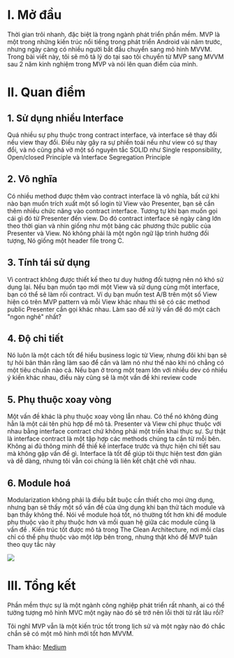 # I. Mở đầu
Thời gian trôi nhanh, đặc biệt là trong ngành phát triển phần mềm. MVP là một trong những kiến trúc nổi tiếng trong phát triển Android vài năm trước, nhưng ngày càng có nhiều người bắt đầu chuyển sang mô hình MVVM. Trong bài viết này, tôi sẽ mô tả lý do tại sao tôi chuyển từ MVP sang MVVM sau 2 năm kinh nghiệm trong MVP và nói lên quan điểm của mình.

# II. Quan điểm
## 1. Sử dụng nhiều Interface
Quá nhiều sự phụ thuộc trong contract interface, và interface sẽ thay đổi nếu view thay đổi. Điều này gây ra sự phiền toái nếu như view có sự thay đổi, và nó cũng phá vỡ một số nguyên tắc SOLID như Single responsibility, Open/closed Principle và Interface Segregation Principle

## 2. Vô nghĩa
Có nhiều method được thêm vào contract interface là vô nghĩa, bất cứ khi nào bạn muốn trích xuất một số login từ View vào Presenter, bạn sẽ cần thêm nhiều chức năng vào contract interface. Tương tự khi bạn muốn gọi cái gì đó từ Presenter đến view. Do đó contract interface sẽ ngày càng lớn theo thời gian và nhin giống như một bảng các phương thức public của Presenter và View. Nó không phải là một ngôn ngữ lập trình hướng đối tượng, Nó giống một header file trong C.

## 3. Tính tái sử dụng
Vì contract không được thiết kế theo tư duy hướng đối tượng nên nó khó sử dụng lại. Nếu bạn muốn tạo mới một View và sử dụng cùng một interface, bạn có thể sẽ làm rối contract. Ví dụ bạn muốn test A/B trên một số View hiện có trên MVP pattern và mỗi View khác nhau thì sẽ có các method public Presenter cần gọi khác nhau. Làm sao để xử lý vấn đề đó một cách "ngon nghẻ" nhất?

## 4. Độ chi tiết
Nó luôn là một cách tốt để hiểu business logic từ View, nhưng đôi khi bạn sẽ tự hỏi bản thân rằng làm sao để cần và làm nó như thế nào khi nó chẳng có một tiêu chuẩn nào cả. Nếu bạn ở trong một team lớn với nhiều dev có nhiều ý kiến khác nhau, điều này cũng sẽ là một vấn đề khi review code

## 5. Phụ thuộc xoay vòng
Một vấn đề khác là phụ thuộc xoay vòng lẫn nhau. Có thể nó không đúng hẳn là một cái tên phù hợp để mô tả. Presenter và View chỉ phục thuộc với nhau bằng interface contract chứ không phải một triển khai thực sự. Sự thật là interface contract là một tập hợp các methods chúng ta cần từ mỗi bên. Không ai đủ thông minh để thiế kế interface trước và thực hiện chi tiết sau mà không gặp vấn đề gì. Interface là tốt để giúp tôi thực hiện test đơn giản và dễ dàng, nhưng tôi vẫn coi chúng là liên kết chặt chẽ với nhau.

## 6. Module hoá
Modularization không phải là điều bắt buộc cần thiết cho mọi ứng dụng, nhưng bạn sẽ thấy một số vấn đề của ứng dụng khi bạn thử tách module và bạn thấy không thể. Nói về module hoá tốt, nó thường tốt hơn khi để module phụ thuộc vào ít phụ thuộc hơn và mối quan hệ giữa các module cũng là vấn đề . Kiến trúc tốt được mô tả trong  The Clean Architecture, nơi mỗi clas chỉ có thể phụ thuộc vào một lớp bên trong, nhưng thật khó để MVP tuân theo quy tắc này

![](https://images.viblo.asia/ab4b259a-253c-4c12-92ed-0557bac39e8c.jpg)

# III. Tổng kết
Phần mềm thực sự là một ngành công nghiệp phát triển rất nhanh, ai có thể tưởng tượng mô hình MVC một ngày nào đó sẽ trở nên lỗi thời từ rất lâu rồi?

Tôi nghĩ MVP vẫn là một kiến trúc tốt trong lịch sử và một ngày nào đó chắc chắn sẽ có một mô hình mới tốt hơn MVVM.

Tham khảo: [Medium](https://proandroiddev.com/why-mvp-is-outdated-in-android-187083eeb4e6)